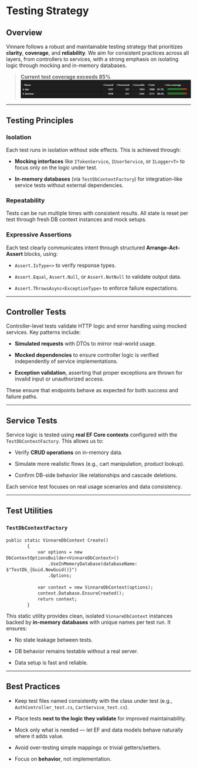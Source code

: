 # Testing Strategy

## Overview

Vinnare follows a robust and maintainable testing strategy that prioritizes **clarity**, **coverage**, and **reliability**. We aim for consistent practices across all layers, from controllers to services, with a strong emphasis on isolating logic through mocking and in-memory databases.

> **Current test coverage exceeds 85%**
![testCoverage](../diagrams/codeCoverage.png)
---

## Testing Principles

### Isolation

Each test runs in isolation without side effects. This is achieved through:

- **Mocking interfaces** like `ITokenService`, `IUserService`, or `ILogger<T>` to focus only on the logic under test.
    
- **In-memory databases** (via `TestDbContextFactory`) for integration-like service tests without external dependencies.
    

### Repeatability

Tests can be run multiple times with consistent results. All state is reset per test through fresh DB context instances and mock setups.

### Expressive Assertions

Each test clearly communicates intent through structured **Arrange-Act-Assert** blocks, using:

- `Assert.IsType<>` to verify response types.
    
- `Assert.Equal`, `Assert.Null`, or `Assert.NotNull` to validate output data.
    
- `Assert.ThrowsAsync<ExceptionType>` to enforce failure expectations.
    

---

## Controller Tests

Controller-level tests validate HTTP logic and error handling using mocked services. Key patterns include:

- **Simulated requests** with DTOs to mirror real-world usage.
    
- **Mocked dependencies** to ensure controller logic is verified independently of service implementations.
    
- **Exception validation**, asserting that proper exceptions are thrown for invalid input or unauthorized access.
    

These ensure that endpoints behave as expected for both success and failure paths.

---

## Service Tests

Service logic is tested using **real EF Core contexts** configured with the `TestDbContextFactory`. This allows us to:

- Verify **CRUD operations** on in-memory data.
    
- Simulate more realistic flows (e.g., cart manipulation, product lookup).
    
- Confirm DB-side behavior like relationships and cascade deletions.
    

Each service test focuses on real usage scenarios and data consistency.

---

## Test Utilities

### `TestDbContextFactory`

```
public static VinnareDbContext Create()
        {
            var options = new DbContextOptionsBuilder<VinnareDbContext>()
                .UseInMemoryDatabase(databaseName: $"TestDb_{Guid.NewGuid()}")
                .Options;

            var context = new VinnareDbContext(options);
            context.Database.EnsureCreated();
            return context;
        }
```

This static utility provides clean, isolated `VinnareDbContext` instances backed by **in-memory databases** with unique names per test run. It ensures:

- No state leakage between tests.
    
- DB behavior remains testable without a real server.
    
- Data setup is fast and reliable.
    

---

## Best Practices

- Keep test files named consistently with the class under test (e.g., `AuthController_test.cs`, `CartService_test.cs`).
    
- Place tests **next to the logic they validate** for improved maintainability.
    
- Mock only what is needed — let EF and data models behave naturally where it adds value.
    
- Avoid over-testing simple mappings or trivial getters/setters.
    
- Focus on **behavior**, not implementation.